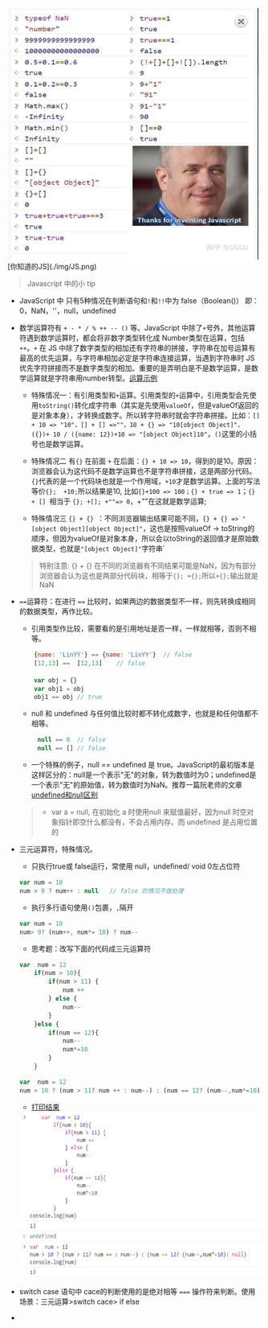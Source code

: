 <img src="https://github.com/lurenacm/againJS/blob/main/js/base/img/JS.png" width="500px" height="500px">
 [你知道的JS](./img/JS.png)

> Javascript 中的小 tip

* JavaScript 中 只有5种情况在判断语句和`!`和`!!`中为 false（Boolean()） 即：0，NaN，''，null，undefined
* 数学运算符有 `+ - * / % ++ -- ()` 等。JavaScript 中除了`+`号外，其他运算符遇到数学运算时，都会将非数字类型转化成 Number类型在运算，包括 `++`。`+` 在 JS 中除了数字类型的相加还有字符串的拼接，字符串在加号运算有最高的优先运算，与字符串相加必定是字符串连接运算，当遇到字符串时 JS 优先字符拼接而不是数字类型的相加。重要的是弄明白是不是数学运算，是数学运算就是字符串用number转型。[运算示例](./img/数学运算符.jpg)
    - 特殊情况一：有引用类型和`+`运算。引用类型的`+`运算中，引用类型会先使用`toString()`转化成字符串（其实是先使用`valueOf`，但是valueOf返回的是对象本身），才转换成数字。所以转字符串时就会字符串拼接。比如：`[] + 10 => "10"，[] + [] =>""，10 + {} => "10[object Object]"，({})+ 10 / ({name: 12})+10 => "[object Object]10"`，`()`这里的小括号也是数学运算。

    - 特殊情况二 有`{}` 在前面 `+` 在后面：`{} + 10 => 10`，得到的是10。原因：浏览器会认为这代码不是数学运算也不是字符串拼接，这是两部分代码。`{}`代表的是一个代码块也就是一个作用域，`+10`才是数学运算。上面的写法等价`{};  +10;`所以结果是10, 比如`{}+100 => 100；{} + true => 1`；`{} + [] `相当于 `{}; +[]; +""=> 0`，+""在这就是数学运算; 
 
    - 特殊情况三 `{} + {} `：不同浏览器输出结果可能不同，`{} + {} => "[object Object][object Object]"`，这也是按照valueOf -> toString的顺序，但因为valueOf是对象本身，所以会以toString的返回值才是原始数据类型，也就是`"[object Object]"`字符串`
     > 特别注意: {} + {} 在不同的浏览器有不同结果可能是NaN，因为有部分浏览器会认为这也是两部分代码块，相等于`{}; +{};`所以`+{};`输出就是NaN

* `==`运算符：在进行 `==` 比较时，如果两边的数据类型不一样，则先转换成相同的数据类型，再作比较。
   - 引用类型作比较，需要看的是引用地址是否一样，一样就相等，否则不相等。
    ``` js
        {name: 'LinYY'} == {name: 'LinYY'}  // false
        [12,13] ==  [12,13]    // false

        var obj = {}
        var obj1 = obj
        obj1 == obj // true
    ```
   - null 和 undefined 与任何值比较时都不转化成数字，也就是和任何值都不相等。
   ``` js
        null == 0  // false
        null == [] // false
   ``` 
   - 一个特殊的例子，null == undefined 是 true。JavaScript的最初版本是这样区分的：null是一个表示"无"的对象，转为数值时为0；undefined是一个表示"无"的原始值，转为数值时为NaN。推荐一篇阮老师的文章[undefined和null区别](https://www.ruanyifeng.com/blog/2014/03/undefined-vs-null.html)
   > - var a = null, 在初始化 a 时使用null 来赋值最好，因为null 时空对象指针即空什么都没有，不会占用内存。而 undefined 是占用位置的
* 三元运算符，特殊情况。
    - 只执行true或 false运行，常使用 null，undefined/ void 0左占位符
    ``` js
    var num = 10
    num > 9 ? num++ : null   // false 的情况不做处理
    ```
    - 执行多行语句使用`()`包裹，`,`隔开
    ``` js
    var num = 10
    num> 9? (num++, num*= 10) ? num--
    ```
    - 思考题：改写下面的代码成三元运算符
    ``` js
    var  num = 12
        if(num > 10){
            if(num > 11) {
                num ++
            } else {
                num--
            }
        }else {
            if(num == 12){
                num--
                num*=10
            }
        }
    ```
    ``` js
    var  num = 12
    num > 10 ? (num > 11? num ++ : num--) : (num == 12? (num--,num*=10): null)
    ``` 
    - [打印结果](./img/三元运算.jpg)
    
    <img src="https://github.com/lurenacm/againJS/blob/main/js/base/img/%E4%B8%89%E5%85%83%E8%BF%90%E7%AE%97.jpg" width="550px" height="330px">
* switch case 语句中 cace的判断使用的是绝对相等 `===` 操作符来判断。使用场景：三元运算>switch cace> if else
* 

